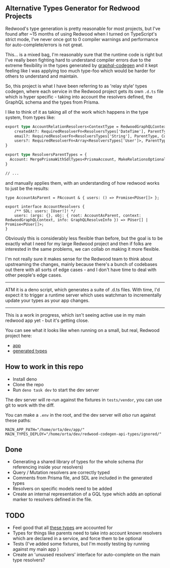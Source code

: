 ## Alternative Types Generator for Redwood Projects

Redwood's type generation is pretty reasonable for most projects, but I've found after ~15 months of using Redwood when I turned on TypeScript's strict mode, I've never once got to 0 compiler warnings and performance for auto-complete/errors is not great.

This... is a mixed bag, I'm reasonably sure that the runtime code is right but I've really been fighting hard to understand compiler errors due to the extreme flexibility in the types generated by [graphql-codegen](https://the-guild.dev/graphql/codegen) and it kept feeling like I was applying too much type-foo which would be harder for others to understand and maintain.

So, this project is what I have been referring to as 'relay style' types codegen, where each service in the Redwood project gets its own `.d.ts` file which is hyper specific - taking into account the resolvers defined, the GraphQL schema and the types from Prisma.

I like to think of it as taking all of the work which happens in the type system, from types like:

```graphql
export type AccountRelationResolvers<ContextType = RedwoodGraphQLContext, ParentType extends ResolversParentTypes['Account'] = ResolversParentTypes['Account']> = {
    createdAt?: RequiredResolverFn<ResolversTypes['DateTime'], ParentType, ContextType>;
    email?: RequiredResolverFn<ResolversTypes['String'], ParentType, ContextType>;
    users?: RequiredResolverFn<Array<ResolversTypes['User']>, ParentType, ContextType>;
}

export type ResolversParentTypes = {
  Account: MergePrismaWithSdlTypes<PrismaAccount, MakeRelationsOptional<Account, AllMappedModels>, AllMappedModels>;
}

// ...
```

and manually applies them, with an understanding of how redwood works to just be the results:

```gql
type AccountAsParent = PAccount & { users: () => Promise<PUser[]> };

export interface AccountResolvers {
    /** SDL: users: [User!]! */
    users: (args: {}, obj: { root: AccountAsParent, context: RedwoodGraphQLContext, info: GraphQLResolveInfo }) => PUser[] | Promise<PUser[]>;
}
```

Obviously this is considerably less flexible than before, but the goal is to be exactly what I need for my large Redwood project and then if folks are interested in the same problems, we can collab on making it more flexible.

I'm not really sure it makes sense for the Redwood team to think about upstreaming the changes, mainly because there's a bunch of codebases out there with all sorts of edge cases - and I don't have time to deal with other people's edge cases.

---

ATM it is a deno script, which generates a suite of .d.ts files. With time, I'd expect it to trigger a runtime server which uses watchman to incrementally update your types as your app changes.

---

This is a work in progress, which isn't seeing active use in my main redwood app yet - but it's getting close.

You can see what it looks like when running on a small, but real, Redwood project here:

- [app](tests/vendor/soccersage.io-main)
- [generated types](tests/vendor/soccersage-output)

## How to work in this repo

- Install deno
- Clone the repo
- Run `deno task dev` to start the dev server

The dev server will re-run against the fixtures in `tests/vendor`, you can use git to work with the diff.

You can make a `.env` in the root, and the dev server will _also_ run against these paths:

```
MAIN_APP_PATH="/home/orta/dev/app/"
MAIN_TYPES_DEPLOY="/home/orta/dev/redwood-codegen-api-types/ignored/"
```

## Done

- Generating a shared library of types for the whole schema (for referencing inside your resolvers)
- Query / Mutation resolvers are correctly typed
- Comments from Prisma file, and SDL are included in the generated types
- Resolvers on specific models need to be added
- Create an internal representation of a GQL type which adds an optional marker to resolvers defined in the file.

## TODO

- Feel good that all [these types](https://github.com/redwoodjs/redwood/pull/6228) are accounted for
- Types for things like parents need to take into account known resolvers which are declared in a service, and force them to be optional
- Tests (I've added some fixtures, but I'm mostly testing by running against my main app )
- Create an 'unuused resolvers' interface for auto-complete on the main type resolvers?
